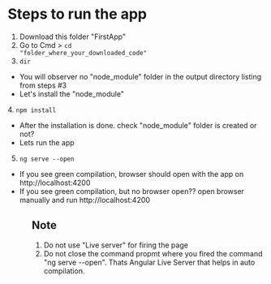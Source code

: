 # Steps to run the app

1. Download this folder "FirstApp"
2. Go to Cmd > <code>cd "folder_where_your_downloaded_code"</code>
3. <code>dir</code>
  <ul>
  <li>You will observer no "node_module" folder in the output directory listing from steps #3</li>
  <li>Let's install the "node_module"</li>
  </ul>
4. <code>npm install</code>

  <ul>
  <li>After the installation is done. check "node_module" folder is created or not?</li>
  <li>Lets run the app</li>
  </ul>
  
5. <code>ng serve --open</code>

<p>
<ul>
  <li>If you see green compilation, browser should open with the app on http://localhost:4200</li>

<li>If you see green compilation, but no browser open??
open browser manually and run http://localhost:4200</li>
<ul>
<p>

  
## Note
1. Do not use "Live server" for firing the page
2. Do not close the command propmt where you fired the command "ng serve --open". Thats Angular Live Server that helps in auto compilation.
